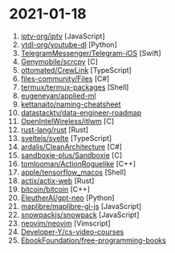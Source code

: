 # 2021-01-18

1. [iptv-org/iptv](https://github.com/iptv-org/iptv "Collection of 5000+ publicly available IPTV channels from all over the world") [JavaScript]
2. [ytdl-org/youtube-dl](https://github.com/ytdl-org/youtube-dl "Command-line program to download videos from YouTube.com and other video sites") [Python]
3. [TelegramMessenger/Telegram-iOS](https://github.com/TelegramMessenger/Telegram-iOS "Telegram-iOS") [Swift]
4. [Genymobile/scrcpy](https://github.com/Genymobile/scrcpy "Display and control your Android device") [C]
5. [ottomated/CrewLink](https://github.com/ottomated/CrewLink "Free, open, Among Us Proximity Chat") [TypeScript]
6. [files-community/Files](https://github.com/files-community/Files "A modern file explorer that pushes the boundaries of the platform.") [C#]
7. [termux/termux-packages](https://github.com/termux/termux-packages "Android terminal and Linux environment - packages repository.") [Shell]
8. [eugeneyan/applied-ml](https://github.com/eugeneyan/applied-ml "📚 Papers and blogs by organizations sharing their work on data science & machine learning in production.") 
9. [kettanaito/naming-cheatsheet](https://github.com/kettanaito/naming-cheatsheet "Comprehensive language-agnostic guidelines on variables naming.") 
10. [datastacktv/data-engineer-roadmap](https://github.com/datastacktv/data-engineer-roadmap "Roadmap to becoming a data engineer in 2021") 
11. [OpenIntelWireless/itlwm](https://github.com/OpenIntelWireless/itlwm "Intel Wi-Fi Drivers for macOS") [C]
12. [rust-lang/rust](https://github.com/rust-lang/rust "Empowering everyone to build reliable and efficient software.") [Rust]
13. [sveltejs/svelte](https://github.com/sveltejs/svelte "Cybernetically enhanced web apps") [TypeScript]
14. [ardalis/CleanArchitecture](https://github.com/ardalis/CleanArchitecture "A starting point for Clean Architecture with ASP.NET Core") [C#]
15. [sandboxie-plus/Sandboxie](https://github.com/sandboxie-plus/Sandboxie "Sandboxie - Open Source") [C]
16. [tomlooman/ActionRoguelike](https://github.com/tomlooman/ActionRoguelike "Third-person Action Roguelike made in Unreal Engine C++ (for Stanford CS193U 2020)") [C++]
17. [apple/tensorflow_macos](https://github.com/apple/tensorflow_macos "TensorFlow for macOS 11.0+ accelerated using Apple's ML Compute framework.") [Shell]
18. [actix/actix-web](https://github.com/actix/actix-web "Actix Web is a powerful, pragmatic, and extremely fast web framework for Rust.") [Rust]
19. [bitcoin/bitcoin](https://github.com/bitcoin/bitcoin "Bitcoin Core integration/staging tree") [C++]
20. [EleutherAI/gpt-neo](https://github.com/EleutherAI/gpt-neo "An implementation of model parallel GPT2& GPT3-like models, with the ability to scale up to full GPT3 sizes (and possibly more!), using the mesh-tensorflow library.") [Python]
21. [maplibre/maplibre-gl-js](https://github.com/maplibre/maplibre-gl-js "MapLibre GL is a free and open-source fork of @mapbox/mapbox-gl") [JavaScript]
22. [snowpackjs/snowpack](https://github.com/snowpackjs/snowpack "WASM-powered frontend build tool. Fast, lightweight, unbundled ESM. ✌️") [JavaScript]
23. [neovim/neovim](https://github.com/neovim/neovim "Vim-fork focused on extensibility and usability") [Vimscript]
24. [Developer-Y/cs-video-courses](https://github.com/Developer-Y/cs-video-courses "List of Computer Science courses with video lectures.") 
25. [EbookFoundation/free-programming-books](https://github.com/EbookFoundation/free-programming-books "📚 Freely available programming books") 

